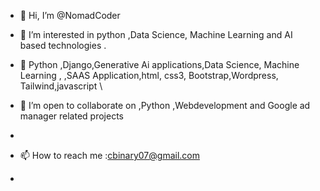 - 👋 Hi, I’m @NomadCoder
- 👀 I’m interested in python ,Data Science, Machine Learning and AI based technologies .
- 🌱  Python ,Django,Generative Ai applications,Data Science, Machine Learning ,  ,SAAS Application,html, css3, Bootstrap,Wordpress, Tailwind,javascript \
- 💞️ I’m open to collaborate on ,Python ,Webdevelopment and Google ad manager related projects 
- 


 
- 📫 How to reach me  :cbinary07@gmail.com
- 


<!---
NomadCoder101/NomadCoder101 is a ✨ special ✨ repository because its `README.md` (this file) appears on your GitHub profile.
You can click the Preview link to take a look at your changes.
--->
